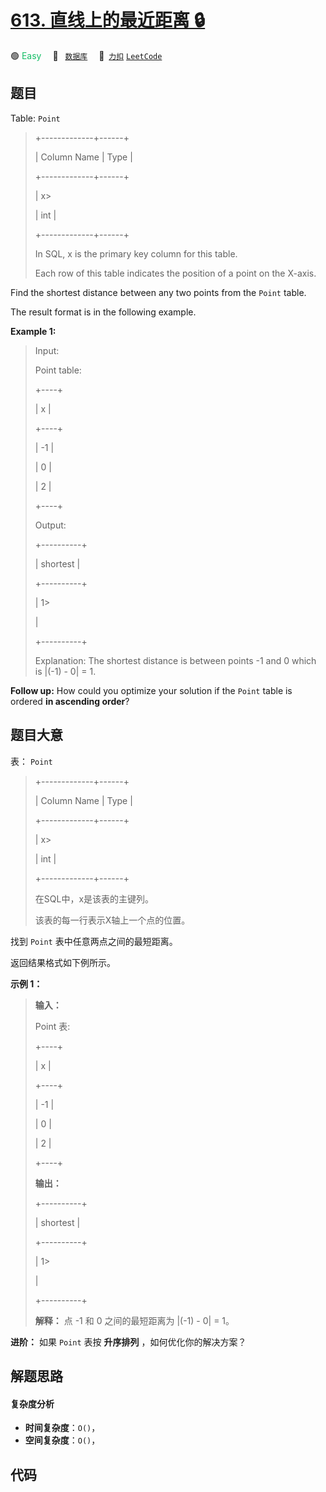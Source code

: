 # [613. 直线上的最近距离 🔒](https://2xiao.github.io/leetcode-js/problem/0613.html)

🟢 <font color=#15bd66>Easy</font>&emsp; 🔖&ensp; [`数据库`](/tag/database.md)&emsp; 🔗&ensp;[`力扣`](https://leetcode.cn/problems/shortest-distance-in-a-line) [`LeetCode`](https://leetcode.com/problems/shortest-distance-in-a-line)

## 题目

Table: `Point`

> 
> 
> 
> 
> 
> +-------------+------+
> 
> | Column Name | Type |
> 
> +-------------+------+
> 
> | x> 
> > 
>    | int  |
> 
> +-------------+------+
> 
> In SQL, x is the primary key column for this table.
> 
> Each row of this table indicates the position of a point on the X-axis.
> 
> 



Find the shortest distance between any two points from the `Point` table.

The result format is in the following example.



**Example 1:**

> Input: 
> 
> Point table:
> 
> +----+
> 
> | x  |
> 
> +----+
> 
> | -1 |
> 
> | 0  |
> 
> | 2  |
> 
> +----+
> 
> Output: 
> 
> +----------+
> 
> | shortest |
> 
> +----------+
> 
> | 1> 
> > 
> |
> 
> +----------+
> 
> Explanation: The shortest distance is between points -1 and 0 which is |(-1) - 0| = 1.
> 
> 



**Follow up:** How could you optimize your solution if the `Point` table is
ordered **in ascending order**?


## 题目大意

表： `Point`

> 
> 
> 
> 
> 
> +-------------+------+
> 
> | Column Name | Type |
> 
> +-------------+------+
> 
> | x> 
> > 
>    | int  |
> 
> +-------------+------+
> 
> 在SQL中，x是该表的主键列。
> 
> 该表的每一行表示X轴上一个点的位置。
> 
> 



找到 `Point` 表中任意两点之间的最短距离。

返回结果格式如下例所示。



**示例 1：**

> 
> 
> 
> 
> 
> **输入：**
> 
> Point 表:
> 
> +----+
> 
> | x  |
> 
> +----+
> 
> | -1 |
> 
> | 0  |
> 
> | 2  |
> 
> +----+
> 
> **输出：**
> 
> +----------+
> 
> | shortest |
> 
> +----------+
> 
> | 1> 
> > 
> |
> 
> +----------+
> 
> **解释：** 点 -1 和 0 之间的最短距离为 |(-1) - 0| = 1。
> 
> 



**进阶：** 如果 `Point` 表按 **升序排列** ，如何优化你的解决方案？


## 解题思路

#### 复杂度分析

- **时间复杂度**：`O()`，
- **空间复杂度**：`O()`，

## 代码

```javascript

```